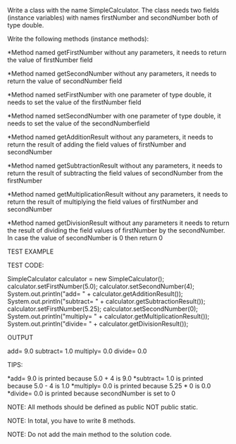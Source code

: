 Write a class with the name SimpleCalculator. The class needs two fields (instance variables) with names firstNumber and secondNumber both of type double.

Write the following methods (instance methods):

*Method named getFirstNumber without any parameters, it needs to return the value of firstNumber field

*Method named getSecondNumber without any parameters, it needs to return the value of secondNumber field

*Method named setFirstNumber with one parameter of type double, it needs to set the value of the firstNumber field

*Method named setSecondNumber with one parameter of type double, it needs to set the value of the secondNumberfield

*Method named getAdditionResult without any parameters, it needs to return the result of adding the field values of firstNumber and secondNumber

*Method named getSubtractionResult without any parameters, it needs to return the result of subtracting the field values of secondNumber from the firstNumber

*Method named getMultiplicationResult without any parameters, it needs to return the result of multiplying the field values of firstNumber and secondNumber

*Method named getDivisionResult without any parameters it needs to return the result of dividing the field values of firstNumber by the secondNumber. In case the value of secondNumber is 0 then return 0

TEST EXAMPLE

TEST CODE:

SimpleCalculator calculator = new SimpleCalculator();
calculator.setFirstNumber(5.0);
calculator.setSecondNumber(4);
System.out.println("add= " + calculator.getAdditionResult());
System.out.println("subtract= " + calculator.getSubtractionResult());
calculator.setFirstNumber(5.25);
calculator.setSecondNumber(0);
System.out.println("multiply= " + calculator.getMultiplicationResult());
System.out.println("divide= " + calculator.getDivisionResult());

OUTPUT

add= 9.0
subtract= 1.0
multiply= 0.0
divide= 0.0

TIPS:

*add= 9.0 is printed because 5.0 + 4 is 9.0
*subtract= 1.0 is printed because 5.0 - 4 is 1.0
*multiply= 0.0 is printed because 5.25 * 0 is 0.0
*divide= 0.0 is printed because secondNumber is set to 0


NOTE: All methods should be defined as public NOT public static.

NOTE: In total, you have to write 8 methods.

NOTE: Do not add the main method to the solution code.
